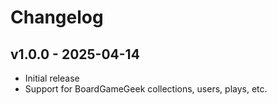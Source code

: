 # Changelog

## v1.0.0 - 2025-04-14

- Initial release
- Support for BoardGameGeek collections, users, plays, etc.
